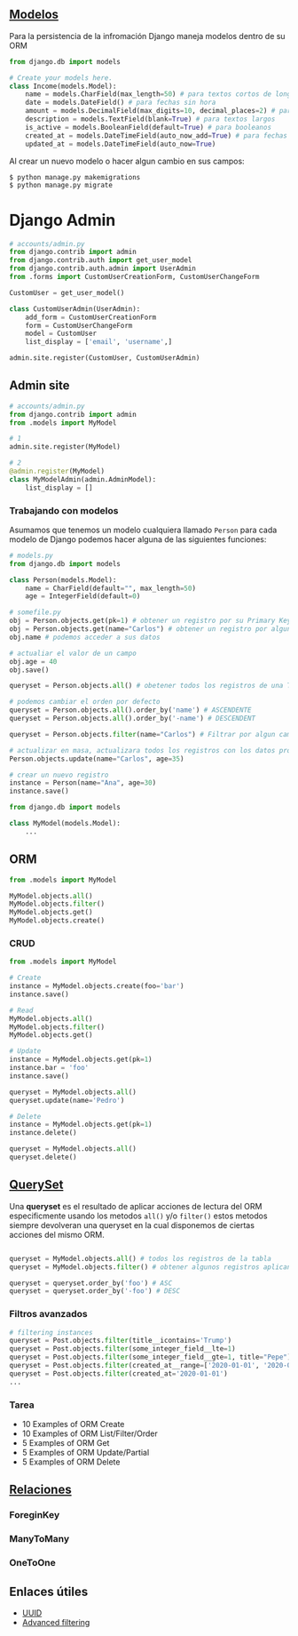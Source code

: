 ## [Modelos](https://docs.djangoproject.com/en/3.1/topics/db/models/)

Para la persistencia de la infromación Django maneja modelos dentro de su ORM

```py
from django.db import models

# Create your models here.
class Income(models.Model):
    name = models.CharField(max_length=50) # para textos cortos de longitud fija
    date = models.DateField() # para fechas sin hora
    amount = models.DecimalField(max_digits=10, decimal_places=2) # para decimales FloatField, IntegerField
    description = models.TextField(blank=True) # para textos largos
    is_active = models.BooleanField(default=True) # para booleanos
    created_at = models.DateTimeField(auto_now_add=True) # para fechas con hora
    updated_at = models.DateTimeField(auto_now=True)
```

Al crear un nuevo modelo o hacer algun cambio en sus campos:

    $ python manage.py makemigrations
    $ python manage.py migrate

# Django Admin

```py
# accounts/admin.py
from django.contrib import admin
from django.contrib.auth import get_user_model
from django.contrib.auth.admin import UserAdmin
from .forms import CustomUserCreationForm, CustomUserChangeForm

CustomUser = get_user_model()

class CustomUserAdmin(UserAdmin):
    add_form = CustomUserCreationForm
    form = CustomUserChangeForm
    model = CustomUser
    list_display = ['email', 'username',]

admin.site.register(CustomUser, CustomUserAdmin)
```

## Admin site

```py
# accounts/admin.py
from django.contrib import admin
from .models import MyModel

# 1
admin.site.register(MyModel)

# 2
@admin.register(MyModel)
class MyModelAdmin(admin.AdminModel):
    list_display = []

```

### Trabajando con modelos

Asumamos que tenemos un modelo cualquiera llamado `Person` para cada modelo de Django podemos hacer alguna de las siguientes funciones:

```py
# models.py
from django.db import models

class Person(models.Model):
    name = CharField(default="", max_length=50)
    age = IntegerField(default=0)

# somefile.py
obj = Person.objects.get(pk=1) # obtener un registro por su Primary Key
obj = Person.objects.get(name="Carlos") # obtener un registro por algun campo especifico
obj.name # podemos acceder a sus datos

# actualiar el valor de un campo
obj.age = 40
obj.save()

queryset = Person.objects.all() # obetener todos los registros de una Tabla/Modelo

# podemos cambiar el orden por defecto
queryset = Person.objects.all().order_by('name') # ASCENDENTE
queryset = Person.objects.all().order_by('-name') # DESCENDENT

queryset = Person.objects.filter(name="Carlos") # Filtrar por algun campo esto devuelve una lista

# actualizar en masa, actualizara todos los registros con los datos proporcionados
Person.objects.update(name="Carlos", age=35)

# crear un nuevo registro
instance = Person(name="Ana", age=30)
instance.save()

```

```py
from django.db import models

class MyModel(models.Model):
    ...
```

## ORM

```py
from .models import MyModel

MyModel.objects.all()
MyModel.objects.filter()
MyModel.objects.get()
MyModel.objects.create()
```

### CRUD

```py
from .models import MyModel

# Create
instance = MyModel.objects.create(foo='bar')
instance.save()

# Read
MyModel.objects.all()
MyModel.objects.filter()
MyModel.objects.get()

# Update
instance = MyModel.objects.get(pk=1)
instance.bar = 'foo'
instance.save()

queryset = MyModel.objects.all()
queryset.update(name='Pedro')

# Delete
instance = MyModel.objects.get(pk=1)
instance.delete()

queryset = MyModel.objects.all()
queryset.delete()
```

## [QuerySet](https://docs.djangoproject.com/en/3.1/ref/models/querysets/)

Una **queryset** es el resultado de aplicar acciones de lectura del ORM especificmente usando los metodos `all()` y/o `filter()` estos metodos siempre devolveran una queryset en la cual disponemos de ciertas acciones del mismo ORM.

```py

queryset = MyModel.objects.all() # todos los registros de la tabla
queryset = MyModel.objects.filter() # obtener algunos registros aplicando un filtro

queryset = queryset.order_by('foo') # ASC
queryset = queryset.order_by('-foo') # DESC

```

### Filtros avanzados

```py
# filtering instances
queryset = Post.objects.filter(title__icontains='Trump')
queryset = Post.objects.filter(some_integer_field__lte=1)
queryset = Post.objects.filter(some_integer_field__gte=1, title="Pepe")
queryset = Post.objects.filter(created_at__range=['2020-01-01', '2020-01-02'])
queryset = Post.objects.filter(created_at='2020-01-01')
...
```

### Tarea

- 10 Examples of ORM Create
- 10 Examples of ORM List/Filter/Order
- 5 Examples of ORM Get
- 5 Examples of ORM Update/Partial
- 5 Examples of ORM Delete

## [Relaciones](https://docs.djangoproject.com/en/3.1/topics/db/models/#relationships)

### ForeginKey

### ManyToMany

### OneToOne

## Enlaces útiles

- [UUID](https://es.wikipedia.org/wiki/Identificador_%C3%BAnico_universal)
- [Advanced filtering](https://docs.djangoproject.com/en/3.0/topics/db/queries/#complex-lookups-with-q-objects)
